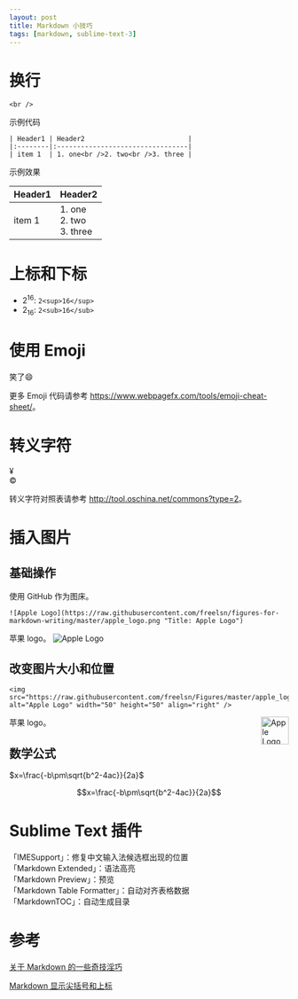 ```yaml
---
layout: post
title: Markdown 小技巧
tags: [markdown, sublime-text-3]
---
```


# 换行

`<br />`

示例代码

```
| Header1 | Header2                          |
|:--------|:---------------------------------|
| item 1  | 1. one<br />2. two<br />3. three |
```

示例效果

| Header1 | Header2                          |
|:--------|:---------------------------------|
| item 1  | 1. one<br />2. two<br />3. three |


# 上标和下标

- 2<sup>16</sup>: `2<sup>16</sup>`
- 2<sub>16</sub>: `2<sub>16</sub>`


# 使用 Emoji

笑了:smile:

更多 Emoji 代码请参考 <https://www.webpagefx.com/tools/emoji-cheat-sheet/>。


# 转义字符

&yen;<br />
&copy;

转义字符对照表请参考 <http://tool.oschina.net/commons?type=2>。


# 插入图片

## 基础操作

使用 GitHub 作为图床。

```
![Apple Logo](https://raw.githubusercontent.com/freelsn/figures-for-markdown-writing/master/apple_logo.png "Title: Apple Logo")
```

苹果 logo。
![Apple Logo](https://raw.githubusercontent.com/freelsn/figures-for-markdown-writing/master/apple_logo.png "Title: Apple Logo")

## 改变图片大小和位置

```
<img src="https://raw.githubusercontent.com/freelsn/Figures/master/apple_logo.png" alt="Apple Logo" width="50" height="50" align="right" />
```

苹果 logo。
<img src="https://raw.githubusercontent.com/freelsn/Figures/master/apple_logo.png" alt="Apple Logo" width="50" height="50" align="right" />


## 数学公式

$x=\frac{-b\pm\sqrt{b^2-4ac}}{2a}$

$$x=\frac{-b\pm\sqrt{b^2-4ac}}{2a}$$


# Sublime Text 插件

「IMESupport」：修复中文输入法候选框出现的位置 <br />
「Markdown Extended」：语法高亮 <br />
「Markdown Preview」：预览 <br />
「Markdown Table Formatter」：自动对齐表格数据 <br />
「MarkdownTOC」：自动生成目录


# 参考

[关于 Markdown 的一些奇技淫巧](http://mazhuang.org/2017/09/01/markdown-odd-skills/#%E5%90%8E%E8%AF%9D)

[Markdown 显示尖括号和上标](http://blog.csdn.net/kinglearnjava/article/details/49124735)
